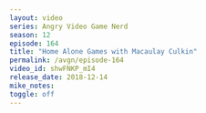 ```yaml
---
layout: video
series: Angry Video Game Nerd
season: 12
episode: 164
title: "Home Alone Games with Macaulay Culkin"
permalink: /avgn/episode-164
video_id: shwFNKP_mI4
release_date: 2018-12-14
mike_notes:
toggle: off
---
```

